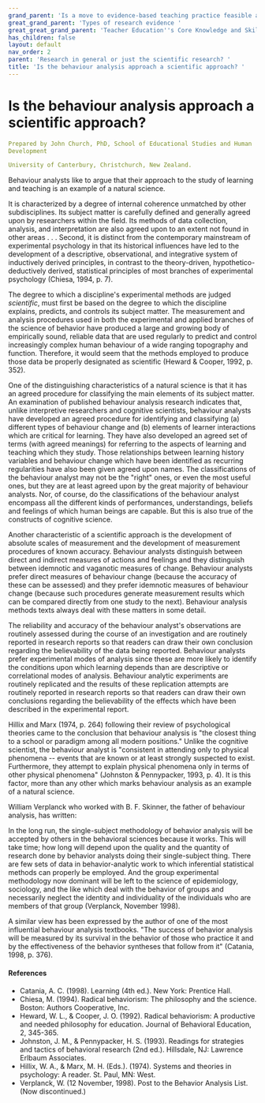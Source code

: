 ```yaml
---
grand_parent: 'Is a move to evidence-based teaching practice feasible at this time? '
great_grand_parent: 'Types of research evidence '
great_great_grand_parent: 'Teacher Education''s Core Knowledge and Skills.'
has_children: false
layout: default
nav_order: 2
parent: 'Research in general or just the scientific research? '
title: 'Is the behaviour analysis approach a scientific approach? '
---
```

# Is the behaviour analysis approach a scientific approach?


```yaml
Prepared by John Church, PhD, School of Educational Studies and Human
Development

University of Canterbury, Christchurch, New Zealand.
```


Behaviour analysts like to argue that their approach to the study of
learning and teaching is an example of a natural science.

It is characterized by a degree of internal coherence unmatched by other
subdisciplines. Its subject matter is carefully defined and generally
agreed upon by researchers within the field. Its methods of data
collection, analysis, and interpretation are also agreed upon to an
extent not found in other areas . . . Second, it is distinct from the
contemporary mainstream of experimental psychology in that its
historical influences have led to the development of a descriptive,
observational, and integrative system of inductively derived principles,
in contrast to the theory-driven, hypothetico-deductively derived,
statistical principles of most branches of experimental psychology
(Chiesa, 1994, p. 7).

The degree to which a discipline\'s experimental methods are judged
*scientific*, must first be based on the degree to which the discipline
explains, predicts, and controls its subject matter. The measurement and
analysis procedures used in both the experimental and applied branches
of the science of behavior have produced a large and growing body of
empirically sound, reliable data that are used regularly to predict and
control increasingly complex human behaviour of a wide ranging
topography and function. Therefore, it would seem that the methods
employed to produce those data be properly designated as scientific
(Heward & Cooper, 1992, p. 352).

One of the distinguishing characteristics of a natural science is that
it has an agreed procedure for classifying the main elements of its
subject matter. An examination of published behaviour analysis research
indicates that, unlike interpretive researchers and cognitive
scientists, behaviour analysts have developed an agreed procedure for
identifying and classifying (a) different types of behaviour change and
(b) elements of learner interactions which are critical for learning.
They have also developed an agreed set of terms (with agreed meanings)
for referring to the aspects of learning and teaching which they study.
Those relationships between learning history variables and behaviour
change which have been identified as recurring regularities have also
been given agreed upon names. The classifications of the behaviour
analyst may not be the "right" ones, or even the most useful ones, but
they are at least agreed upon by the great majority of behaviour
analysts. Nor, of course, do the classifications of the behaviour
analyst encompass all the different kinds of performances,
understandings, beliefs and feelings of which human beings are capable.
But this is also true of the constructs of cognitive science.

Another characteristic of a scientific approach is the development of
absolute scales of measurement and the development of measurement
procedures of known accuracy. Behaviour analysts distinguish between
direct and indirect measures of actions and feelings and they
distinguish between idemnotic and vaganotic measures of change.
Behaviour analysts prefer direct measures of behaviour change (because
the accuracy of these can be assessed) and they prefer idemnotic
measures of behaviour change (because such procedures generate
measurement results which can be compared directly from one study to the
next). Behaviour analysis methods texts always deal with these matters
in some detail.

The reliability and accuracy of the behaviour analyst's observations are
routinely assessed during the course of an investigation and are
routinely reported in research reports so that readers can draw their
own conclusion regarding the believability of the data being reported.
Behaviour analysts prefer experimental modes of analysis since these are
more likely to identify the conditions upon which learning depends than
are descriptive or correlational modes of analysis. Behaviour analytic
experiments are routinely replicated and the results of these
replication attempts are routinely reported in research reports so that
readers can draw their own conclusions regarding the believability of
the effects which have been described in the experimental report.

Hillix and Marx (1974, p. 264) following their review of psychological
theories came to the conclusion that behaviour analysis is "the closest
thing to a school or paradigm among all modern positions." Unlike the
cognitive scientist, the behaviour analyst is "consistent in attending
only to physical phenomena -- events that are known or at least strongly
suspected to exist. Furthermore, they attempt to explain physical
phenomena only in terms of other physical phenomena" (Johnston &
Pennypacker, 1993, p. 4). It is this factor, more than any other which
marks behaviour analysis as an example of a natural science.

William Verplanck who worked with B. F. Skinner, the father of behaviour
analysis, has written:

In the long run, the single-subject methodology of behavior analysis
will be accepted by others in the behavioral sciences because it works.
This will take time; how long will depend upon the quality and the
quantity of research done by behavior analysts doing their
single-subject thing. There are few sets of data in behavior-analytic
work to which inferential statistical methods can properly be employed.
And the group experimental methodology now dominant will be left to the
science of epidemiology, sociology, and the like which deal with the
behavior of groups and necessarily neglect the identity and
individuality of the individuals who are members of that group
(Verplanck, November 1998).

A similar view has been expressed by the author of one of the most
influential behaviour analysis textbooks. "The success of behavior
analysis will be measured by its survival in the behavior of those who
practice it and by the effectiveness of the behavior syntheses that
follow from it" (Catania, 1998, p. 376).


#### References

-   Catania, A. C. (1998). Learning (4th ed.). New York: Prentice Hall.
-   Chiesa, M. (1994). Radical behaviorism: The philosophy and the
    science. Boston: Authors Cooperative, Inc.
-   Heward, W. L., & Cooper, J. O. (1992). Radical behaviorism: A
    productive and needed philosophy for education. Journal of
    Behavioral Education, 2, 345-365.
-   Johnston, J. M., & Pennypacker, H. S. (1993). Readings for
    strategies and tactics of behavioral research (2nd ed.). Hillsdale,
    NJ: Lawrence Erlbaum Associates.
-   Hillix, W. A., & Marx, M. H. (Eds.). (1974). Systems and theories in
    psychology: A reader. St. Paul, MN: West.
-   Verplanck, W. (12 November, 1998). Post to the Behavior Analysis
    List. (Now discontinued.)
